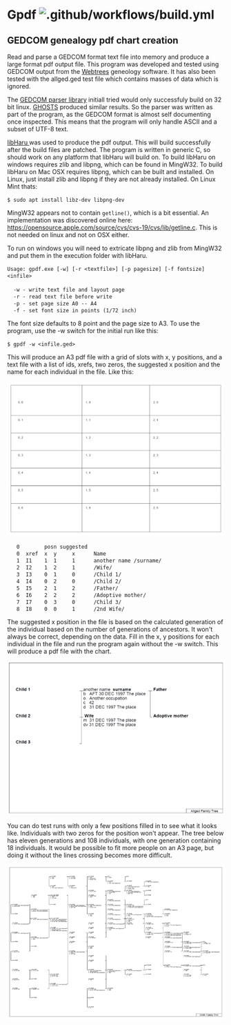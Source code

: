 # Gpdf ![.github/workflows/build.yml](https://github.com/billthefarmer/gpdf/workflows/.github/workflows/build.yml/badge.svg)
## GEDCOM genealogy pdf chart creation

Read and parse a GEDCOM format text file into memory and produce a
large format pdf output file. This program was developed and tested
using GEDCOM output from the
[Webtrees](https://www.webtrees.net/index.php/en) geneology
software. It has also been tested with the allged.ged test file which
contains masses of data which is ignored.

The [GEDCOM parser library](http://gedcom-parse.sourceforge.net)
initiall tried would only successfuly build on 32 bit
linux. [GHOSTS](http://www.nongnu.org/ghosts/users/index.html)
produced similar results. So the parser was written as part of the
program, as the GEDCOM format is almost self documenting once
inspected. This means that the program will only handle ASCII and a
subset of UTF-8 text.

[libHaru ](http://libharu.org) was used to produce the pdf
output. This will build successfully after the build files are
patched. The program is written in generic C, so should work on any
platform that libHaru will build on. To build libHaru on windows
requires zlib and libpng, which can be found in MingW32. To build
libHaru on Mac OSX requires libpng, which can be built and
installed. On Linux, just install zlib and libpng if they are not
already installed. On Linux Mint thats:
```
$ sudo apt install libz-dev libpng-dev
```
MingW32 appears not to contain `getline()`, which is a bit
essential. An implementation was discovered online here:
https://opensource.apple.com/source/cvs/cvs-19/cvs/lib/getline.c. This
is not needed on linux and not on OSX either.

To run on windows you will need to extricate libpng and zlib from
MingW32 and put them in the execution folder with libHaru.
```
Usage: gpdf.exe [-w] [-r <textfile>] [-p pagesize] [-f fontsize] <infile>

  -w - write text file and layout page
  -r - read text file before write
  -p - set page size A0 -- A4
  -f - set font size in points (1/72 inch)
```
The font size defaults to 8 point and the page size to A3. To use the
program, use the -w switch for the initial run like this:
```
$ gpdf -w <infile.ged>
```
This will produce an A3 pdf file with a grid of slots with x, y
positions, and a text file with a list of ids, xrefs, two zeros, the
suggested x position and the name for each individual in the
file. Like this:

![](https://github.com/billthefarmer/billthefarmer.github.io/raw/master/images/gpdf/slots.png)
```
   0        posn suggested
   0  xref  x  y     x      Name
   1  I1    1  1     1      another name /surname/
   2  I2    1  2     1      /Wife/
   3  I3    0  1     0      /Child 1/
   4  I4    0  2     0      /Child 2/
   5  I5    2  1     2      /Father/
   6  I6    2  2     2      /Adoptive mother/
   7  I7    0  3     0      /Child 3/
   8  I8    0  0     1      /2nd Wife/
```
The suggested x position in the file is based on the calculated
generation of the individual based on the number of generations of
ancestors. It won't always be correct, depending on the data.  Fill in
the x, y positions for each individual in the file and run the program
again without the -w switch. This will produce a pdf file with the
chart.

![](https://github.com/billthefarmer/billthefarmer.github.io/raw/master/images/gpdf/allged.png)

You can do test runs with only a few positions filled in to see what
it looks like. Individuals with two zeros for the position won't
appear. The tree below has eleven generations and 108 individuals, with
one generation containing 18 individuals. It would be possible to fit
more people on an A3 page, but doing it without the lines crossing
becomes more difficult.

![](https://github.com/billthefarmer/billthefarmer.github.io/raw/master/images/gpdf/smith.png)
